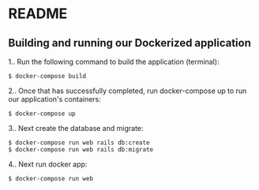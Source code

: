 # README

## Building and running our Dockerized application
1.. Run the following command to build the application (terminal): 
``` 
$ docker-compose build
```
2.. Once that has successfully completed, run docker-compose up to run our application's containers:
```
$ docker-compose up
```
3.. Next create the database and migrate:
```
$ docker-compose run web rails db:create
$ docker-compose run web rails db:migrate
```
4.. Next run docker app:
```
$ docker-compose run web
```

